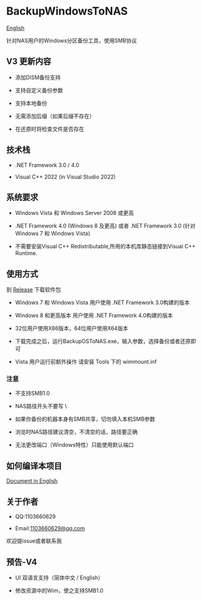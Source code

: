 # BackupWindowsToNAS

[English](README_EN_US.md)

针对NAS用户的Windows分区备份工具，使用SMB协议

## V3 更新内容

* 添加DISM备份支持

* 支持自定义备份参数

* 支持本地备份

* 无需添加后缀（如果后缀不存在）

* 在还原时将检查文件是否存在

## 技术栈

* .NET Framework 3.0 / 4.0  

* Visual C++ 2022 (in Visual Studio 2022)  

## 系统要求

* Windows Vista 和 Windows Server 2008 或更高  

* .NET Framework 4.0 (Windows 8 及更高) 或者 .NET Framework 3.0 (针对 Windows 7 和 Windows Vista)

* 不需要安装Visual C++ Redistributable,所用的本机库静态链接到Visual C++ Runtime.

## 使用方式

到 [Release](https://github.com/Liu-Zhiying/BackupWindowsToNAS/releases) 下载软件包  

* Windows 7 和 Windows Vista 用户使用 .NET Framework 3.0构建的版本  

* Windows 8 和更高版本 用户使用 .NET Framework 4.0构建的版本  

* 32位用户使用X86版本，64位用户使用X64版本

* 下载完成之后，运行BackupOSToNAS.exe，输入参数，选择备份或者还原即可  

* Vista 用户运行前额外操作 请安装 Tools 下的 wimmount.inf

### 注意

* 不支持SMB1.0  

* NAS路径开头不要写 \  

* 如果你备份的机器本身有SMB共享，切勿填入本机SMB参数

* 浏览时NAS路径建议清空，不清空的话，路径要正确

* 无法更改端口（Windows特性）只能使用默认端口  

## 如何编译本项目

[Document in English](README_COMPILE_EN_US.md)

## 关于作者

* QQ:1103660629  

* Email:1103660629@qq.com  

欢迎提issue或者联系我

## 预告-V4

* UI 双语言支持（简体中文 / English）  

* 修改资源中的Wim，使之支持SMB1.0  
